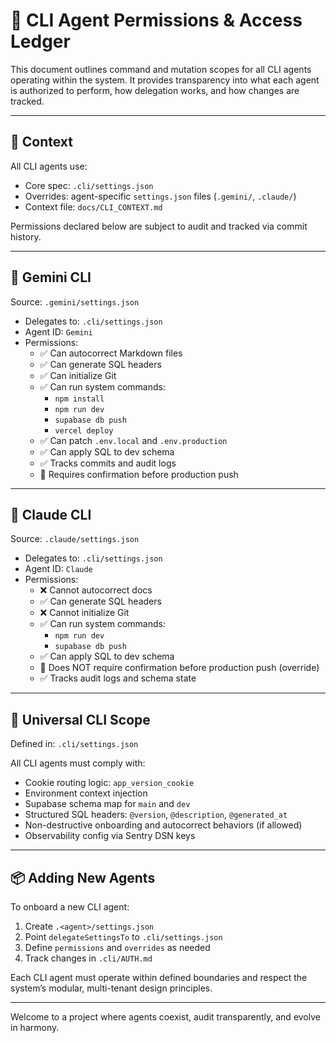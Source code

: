# 🔐 CLI Agent Permissions & Access Ledger

This document outlines command and mutation scopes for all CLI agents operating within the system. It provides transparency into what each agent is authorized to perform, how delegation works, and how changes are tracked.

---

## 🧠 Context

All CLI agents use:

- Core spec: `.cli/settings.json`
- Overrides: agent-specific `settings.json` files (`.gemini/`, `.claude/`)
- Context file: `docs/CLI_CONTEXT.md`

Permissions declared below are subject to audit and tracked via commit history.

---

## 🧙 Gemini CLI

Source: `.gemini/settings.json`

- Delegates to: `.cli/settings.json`
- Agent ID: `Gemini`
- Permissions:
  - ✅ Can autocorrect Markdown files
  - ✅ Can generate SQL headers
  - ✅ Can initialize Git
  - ✅ Can run system commands:
    - `npm install`
    - `npm run dev`
    - `supabase db push`
    - `vercel deploy`
  - ✅ Can patch `.env.local` and `.env.production`
  - ✅ Can apply SQL to dev schema
  - ✅ Tracks commits and audit logs
  - 🛑 Requires confirmation before production push

---

## 🤖 Claude CLI

Source: `.claude/settings.json`

- Delegates to: `.cli/settings.json`
- Agent ID: `Claude`
- Permissions:
  - ❌ Cannot autocorrect docs
  - ✅ Can generate SQL headers
  - ❌ Cannot initialize Git
  - ✅ Can run system commands:
    - `npm run dev`
    - `supabase db push`
  - ✅ Can apply SQL to dev schema
  - 🛑 Does NOT require confirmation before production push (override)
  - ✅ Tracks audit logs and schema state

---

## 🔮 Universal CLI Scope

Defined in: `.cli/settings.json`

All CLI agents must comply with:

- Cookie routing logic: `app_version_cookie`
- Environment context injection
- Supabase schema map for `main` and `dev`
- Structured SQL headers: `@version`, `@description`, `@generated_at`
- Non-destructive onboarding and autocorrect behaviors (if allowed)
- Observability config via Sentry DSN keys

---

## 📦 Adding New Agents

To onboard a new CLI agent:

1. Create `.<agent>/settings.json`
2. Point `delegateSettingsTo` to `.cli/settings.json`
3. Define `permissions` and `overrides` as needed
4. Track changes in `.cli/AUTH.md`

Each CLI agent must operate within defined boundaries and respect the system’s modular, multi-tenant design principles.

---

Welcome to a project where agents coexist, audit transparently, and evolve in harmony.
